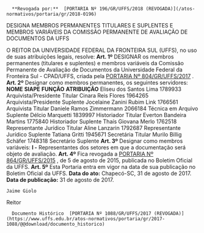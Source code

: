       **Revogada por:**  [PORTARIA Nº 196/GR/UFFS/2018 (REVOGADA)](/atos-normativos/portaria/gr/2018-0196) 

   DESIGNA MEMBROS PERMANENTES TITULARES E SUPLENTES E MEMBROS VARIÁVEIS DA COMISSÃO PERMANENTE DE AVALIAÇÃO DE DOCUMENTOS DA UFFS  

 O REITOR DA UNIVERSIDADE FEDERAL DA FRONTEIRA SUL (UFFS), no uso de suas atribuições legais, resolve:   **Art. 1º** DESIGNAR os membros permanentes (titulares e suplentes) e membros variáveis da Comissão Permanente de Avaliação de Documentos da Universidade Federal da Fronteira Sul - CPAD/UFFS, criada pela [PORTARIA Nº 804/GR/UFFS/2017](https://www.uffs.edu.br/atos-normativos/portaria/gr/2017-0804)  .   **Art. 2º** Designar como membros permanentes, os seguintes servidores:     **NOME**    **SIAPE**    **FUNÇÃO**    **ATRIBUIÇÃO**      Eliseu dos Santos Lima   1789933   Arquivista/Presidente   Titular     Cinara Reis Flores   1964265   Arquivista/Presidente   Suplente     Jocelaine Zanini Rubim Link   1766561   Arquivista   Titular     Daniele Ramos Zimmermann   2066184   Técnica em Arquivo   Suplente     Délcio Marquetti   1839997   Historiador   Titular     Everton Bandeira Martins   1775840   Historiador   Suplente     Thaís Giovana Merlo   1762518   Representante Jurídico   Titular     Aline Lanzarin   1792687   Representante Jurídico   Suplente     Tatiana Gritti   1945671   Secretária   Titular     Murilo Billig Schäfer   1748318   Secretário   Suplente       **Art. 3º** Designar como membros variáveis: **I -** Representantes dos setores em que a documentação será objeto de avaliação.   **Art. 4º** Fica revogada a [PORTARIA Nº 864/GR/UFFS/2015](https://www.uffs.edu.br/atos-normativos/portaria/gr/2015-0864)  , de 5 de agosto de 2015, publicada no Boletim Oficial da UFFS.   **Art. 5º** Esta Portaria entra em vigor na data de sua publicação no Boletim Oficial da UFFS.      **Data do ato:** Chapecó-SC, 31 de agosto de 2017.   
 **Data de publicação:**  31 de agosto de 2017. 

    Jaime Giolo   
 Reitor 

      Documento Histórico  [PORTARIA Nº 1088/GR/UFFS/2017 (REVOGADA)](https://www.uffs.edu.br/atos-normativos/portaria/gr/2017-1088/@@download/documento_historico)     
      